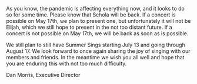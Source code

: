 As you know, the pandemic is affecting everything now, and it looks to do so for some time. Please know that Schola will be back. If a concert is possible on May 17th, we plan to present one, but unfortunately it will not be Elijah, which we still hope to present in the not too distant future. If a concert is not possible on May 17th, we will be back as soon as is possible. 

We still plan to still have Summer Sings starting July 13 and going through August 17. We look forward to once again sharing the joy of singing with our members and friends. In the meantime we wish you all well and hope that you are enduring this with not too much difficulty. 

Dan Morris, Executive Director
